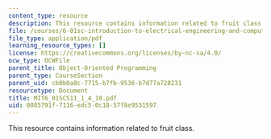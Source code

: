 ```yaml
---
content_type: resource
description: This resource contains information related to fruit class.
file: /courses/6-01sc-introduction-to-electrical-engineering-and-computer-science-i-spring-2011/0085791f7116edc50c1857f8e9531597_MIT6_01SCS11_1_4_10.pdf
file_type: application/pdf
learning_resource_types: []
license: https://creativecommons.org/licenses/by-nc-sa/4.0/
ocw_type: OCWFile
parent_title: Object-Oriented Programming
parent_type: CourseSection
parent_uid: cb0b0a8c-7715-b7fb-9536-b7d77a728231
resourcetype: Document
title: MIT6_01SCS11_1_4_10.pdf
uid: 0085791f-7116-edc5-0c18-57f8e9531597
---
```

This resource contains information related to fruit class.
